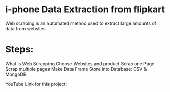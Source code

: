 # i-phone Data Extraction from flipkart

Web scraping is an automated method used to extract large amounts of data from websites.

# Steps: 

What is Web Scrapping 
Choose Websites and product
Scrap one Page
Scrap multiple pages
Make Data Frame
Store into Database: CSV & MongoDB







YouTube Link for this project: 



